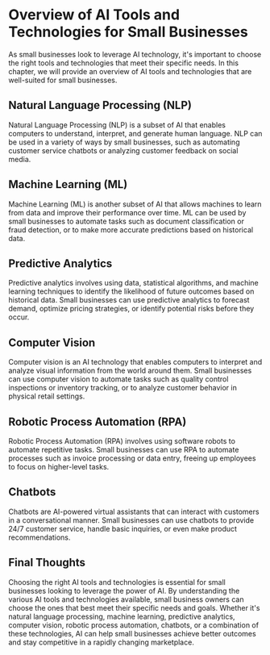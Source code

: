 # Overview of AI Tools and Technologies for Small Businesses

As small businesses look to leverage AI technology, it's important to choose the right tools and technologies that meet their specific needs. In this chapter, we will provide an overview of AI tools and technologies that are well-suited for small businesses.

Natural Language Processing (NLP)
---------------------------------

Natural Language Processing (NLP) is a subset of AI that enables computers to understand, interpret, and generate human language. NLP can be used in a variety of ways by small businesses, such as automating customer service chatbots or analyzing customer feedback on social media.

Machine Learning (ML)
---------------------

Machine Learning (ML) is another subset of AI that allows machines to learn from data and improve their performance over time. ML can be used by small businesses to automate tasks such as document classification or fraud detection, or to make more accurate predictions based on historical data.

Predictive Analytics
--------------------

Predictive analytics involves using data, statistical algorithms, and machine learning techniques to identify the likelihood of future outcomes based on historical data. Small businesses can use predictive analytics to forecast demand, optimize pricing strategies, or identify potential risks before they occur.

Computer Vision
---------------

Computer vision is an AI technology that enables computers to interpret and analyze visual information from the world around them. Small businesses can use computer vision to automate tasks such as quality control inspections or inventory tracking, or to analyze customer behavior in physical retail settings.

Robotic Process Automation (RPA)
--------------------------------

Robotic Process Automation (RPA) involves using software robots to automate repetitive tasks. Small businesses can use RPA to automate processes such as invoice processing or data entry, freeing up employees to focus on higher-level tasks.

Chatbots
--------

Chatbots are AI-powered virtual assistants that can interact with customers in a conversational manner. Small businesses can use chatbots to provide 24/7 customer service, handle basic inquiries, or even make product recommendations.

Final Thoughts
--------------

Choosing the right AI tools and technologies is essential for small businesses looking to leverage the power of AI. By understanding the various AI tools and technologies available, small business owners can choose the ones that best meet their specific needs and goals. Whether it's natural language processing, machine learning, predictive analytics, computer vision, robotic process automation, chatbots, or a combination of these technologies, AI can help small businesses achieve better outcomes and stay competitive in a rapidly changing marketplace.
